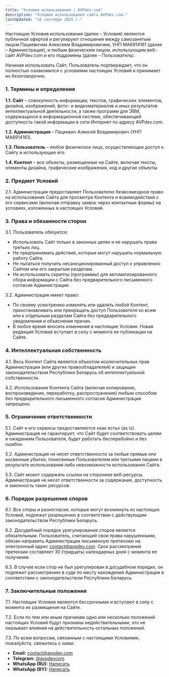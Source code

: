 ```yaml
---
title: "Условия использования | AVPdev.com"
description: "Условия использования сайта AVPdev.com."
lastUpdated: "18 сентября 2025 г."
---
```

Настоящие Условия использования (далее – Условия) являются публичной офертой и регулируют отношения между самозанятым лицом Пацкевичем Алексеем Владимировичем, УНП MA6914161 (далее – Администрация), и любым физическим лицом, использующим веб-сайт AVPdev.com и его поддомены (далее – Пользователь).

Начиная использовать Сайт, Пользователь подтверждает, что он полностью ознакомился с условиями настоящих Условий и принимает их безоговорочно.

### 1. Термины и определения

**1.1. Сайт** – совокупность информации, текстов, графических элементов, дизайна, изображений, фото- и видеоматериалов и иных результатов интеллектуальной деятельности, а также программ для ЭВМ, содержащихся в информационной системе, обеспечивающей доступность такой информации в сети Интернет по адресу AVPdev.com.

**1.2. Администрация** – Пацкевич Алексей Владимирович (УНП MA6914161).

**1.3. Пользователь** – любое физическое лицо, осуществляющее доступ к Сайту и использующее его.

**1.4. Контент** – все объекты, размещенные на Сайте, включая тексты, элементы дизайна, графические изображения, код и другие объекты.

### 2. Предмет Условий

2.1. Администрация предоставляет Пользователю безвозмездное право на использование Сайта для просмотра Контента и взаимодействия с его сервисами (включая отправку заявок через контактные формы) на условиях, изложенных в настоящих Условий.

### 3. Права и обязанности сторон

3.1. Пользователь обязуется:

- Использовать Сайт только в законных целях и не нарушать права третьих лиц.
- Не предпринимать действий, которые могут нарушить нормальную работу Сайта.
- Не пытаться получить несанкционированный доступ к управлению Сайтом или его закрытым разделам.
- Не использовать скрипты (программы) для автоматизированного сбора информации с Сайта без предварительного письменного согласия Администрации.

3.2. Администрация имеет право:

- По своему усмотрению изменять или удалять любой Контент, приостанавливать или прекращать доступ Пользователя ко всем или к отдельным разделам Сайта без предварительного уведомления и объяснения причин.
- В любое время вносить изменения в настоящие Условия. Новая редакция Условий вступает в силу с момента ее публикации на Сайте.

### 4. Интеллектуальная собственность

4.1. Весь Контент Сайта является объектом исключительных прав Администрации (или других правообладателей) и защищен законодательством Республики Беларусь об интеллектуальной собственности.

4.2. Использование Контента Сайта (включая копирование, воспроизведение, переработку, распространение) любым способом без предварительного письменного согласия Администрации запрещено.

### 5. Ограничение ответственности

5.1. Сайт и его сервисы предоставляются «как есть» (as is). Администрация не гарантирует, что Сайт будет соответствовать целям и ожиданиям Пользователя, будет работать бесперебойно и без ошибок.

5.2. Администрация не несет ответственности за любые прямые или косвенные убытки, понесенные Пользователем или третьими лицами в результате использования либо невозможности использования Сайта.

5.3. Сайт может содержать ссылки на сторонние веб-ресурсы. Администрация не несет ответственности за содержание, доступность и законность таких ресурсов.

### 6. Порядок разрешения споров

6.1. Все споры и разногласия, которые могут возникнуть из настоящих Условий, подлежат разрешению в соответствии с действующим законодательством Республики Беларусь.

6.2. Досудебный порядок урегулирования споров является обязательным. Пользователь, считающий свои права нарушенными, обязан направить Администрации письменную претензию на электронный адрес contact@avpdev.com. Срок рассмотрения претензии составляет 30 (тридцать) календарных дней с момента ее получения.

6.3. В случае если спор не был урегулирован в досудебном порядке, он подлежит рассмотрению в суде по месту нахождения Администрации в соответствии с законодательством Республики Беларусь.

### 7. Заключительные положения

7.1. Настоящие Условия являются бессрочными и вступают в силу с момента их размещения на Сайте.

7.2. Если по тем или иным причинам одно или несколько положений настоящих Условий будут признаны недействительными, это не оказывает влияния на действительность остальных положений.

7.3. По всем вопросам, связанным с настоящими Условиями, пожалуйста, свяжитесь с нами:

- **Email:** [contact@avpdev.com](mailto:contact@avpdev.com)
- **Telegram:** [@avpdevcom](https://t.me/avpdevcom)
- **WhatsApp (RU):** [Написать](https://wa.me/79154065940)
- **WhatsApp (BY):** [Написать](https://wa.me/375291217371)